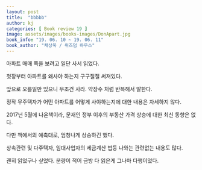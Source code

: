 ```yaml
---
layout: post
title:  "bbbbb"
author: kj
categories: [ Book review 19 ]
image: assets/images/books-images/DonApart.jpg
book_info: "19. 06. 10 ~ 19. 06. 11"
book_author: "채상욱 / 위즈덤 하우스"
---
```

아파트 매매 쪽을 보려고 일단 사서 읽었다.

첫장부터 아파트를 왜사야 하는지 구구절절 써져있다.

앞으로 오를일만 있으니 무조건 사라. 약장수 처럼 반복해서 말한다.

정작 무주택자가 어떤 아파트를 어떻게 사야하는지에 대한 내용은 자세하지 않다.

2017년 5월에 나온책이라, 문재인 정부 이후의 부동산 가격 상승에 대한 최신 동향은 없다.

다만 책에서의 예측대로, 엄청나게 상승하긴 했다.

상속관련 및 다주택자, 임대사업자의 세금계산 법등 나와는 관련없는 내용도 많다.

괜히 읽었구나 싶었다. 분량이 적어 금방 다 읽은게 그나마 다행이었다.
